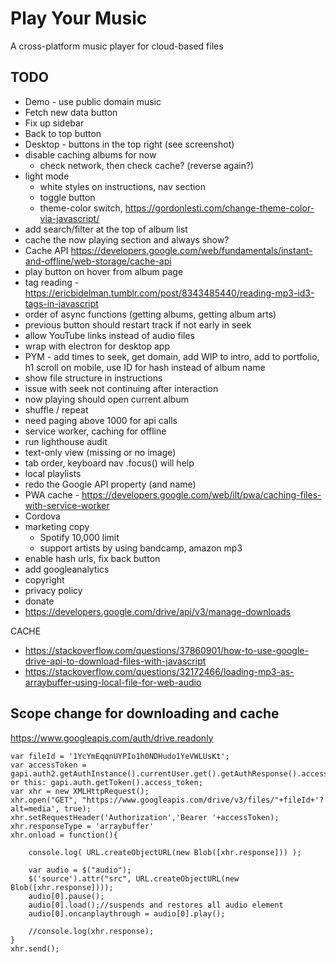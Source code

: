# Play Your Music
A cross-platform music player for cloud-based files

## TODO

- Demo - use public domain music
- Fetch new data button
- Fix up sidebar
- Back to top button
- Desktop - buttons in the top right (see screenshot)
- disable caching albums for now
    - check network, then check cache? (reverse again?)
- light mode
    - white styles on instructions, nav section
    - toggle button
    - theme-color switch, https://gordonlesti.com/change-theme-color-via-javascript/
- add search/filter at the top of album list
- cache the now playing section and always show?
- Cache API https://developers.google.com/web/fundamentals/instant-and-offline/web-storage/cache-api
- play button on hover from album page
- tag reading - https://ericbidelman.tumblr.com/post/8343485440/reading-mp3-id3-tags-in-javascript
- order of async functions (getting albums, getting album arts)
- previous button should restart track if not early in seek
- allow YouTube links instead of audio files
- wrap with electron for desktop app
- PYM - add times to seek, get domain, add WIP to intro, add to portfolio, h1 scroll on mobile, use ID for hash instead of album name
- show file structure in instructions
- issue with seek not continuing after interaction
- now playing should open current album
- shuffle / repeat
- need paging above 1000 for api calls
- service worker, caching for offline
- run lighthouse audit
- text-only view (missing or no image)
- tab order, keyboard nav .focus() will help
- local playlists
- redo the Google API property (and name)
- PWA cache - https://developers.google.com/web/ilt/pwa/caching-files-with-service-worker
- Cordova
- marketing copy
	- Spotify 10,000 limit
	- support artists by using bandcamp, amazon mp3
- enable hash urls, fix back button
- add googleanalytics
- copyright
- privacy policy
- donate
- https://developers.google.com/drive/api/v3/manage-downloads

CACHE

- https://stackoverflow.com/questions/37860901/how-to-use-google-drive-api-to-download-files-with-javascript
- https://stackoverflow.com/questions/32172466/loading-mp3-as-arraybuffer-using-local-file-for-web-audio

## Scope change for downloading and cache

https://www.googleapis.com/auth/drive.readonly 

```
var fileId = '1YcYmEqqnUYPIo1h0NDHudo1YeVWLUsKt';
var accessToken = gapi.auth2.getAuthInstance().currentUser.get().getAuthResponse().access_token;// or this: gapi.auth.getToken().access_token;
var xhr = new XMLHttpRequest();
xhr.open("GET", "https://www.googleapis.com/drive/v3/files/"+fileId+'?alt=media', true);
xhr.setRequestHeader('Authorization','Bearer '+accessToken);
xhr.responseType = 'arraybuffer'
xhr.onload = function(){

    console.log( URL.createObjectURL(new Blob([xhr.response])) );
    
    var audio = $("audio");  
    $('source').attr("src", URL.createObjectURL(new Blob([xhr.response])));
    audio[0].pause();
    audio[0].load();//suspends and restores all audio element
    audio[0].oncanplaythrough = audio[0].play();

    //console.log(xhr.response);
}
xhr.send();
```